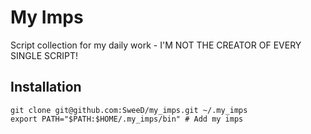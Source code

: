 # My Imps

Script collection for my daily work - I'M NOT THE CREATOR OF EVERY SINGLE SCRIPT!

## Installation
```shell
git clone git@github.com:SweeD/my_imps.git ~/.my_imps
export PATH="$PATH:$HOME/.my_imps/bin" # Add my imps
```
